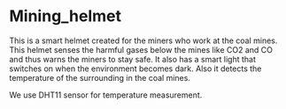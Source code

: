 # Mining_helmet

This is a smart helmet created for the miners who work at the coal mines. This helmet senses the harmful gases below the mines like CO2 and CO and thus warns the miners to stay safe. It also has a smart light that switches on when the environment becomes dark. Also it detects the temperature of the surrounding in the coal mines.

We use DHT11 sensor for temperature measurement.
